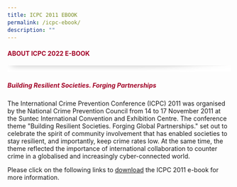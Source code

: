 ```yaml
---
title: ICPC 2011 EBOOK
permalink: /icpc-ebook/
description: ""
---
```

#### <font style="color:#a20427;">ABOUT ICPC 2022 E-BOOK</font>

![](/images/About/header-border.png)

##### <font style="color:#a20427;">Building Resilient Societies. Forging Partnerships</font>

The International Crime Prevention Conference (ICPC) 2011 was organised by the National Crime Prevention Council from 14 to 17 November 2011 at the Suntec International Convention and Exhibition Centre. The conference theme "Building Resilient Societies. Forging Global Partnerships." set out to celebrate the spirit of community involvement that has enabled societies to stay resilient, and importantly, keep crime rates low. At the same time, the theme reflected the importance of international collaboration to counter crime in a globalised and increasingly cyber-connected world.

Please click on the following links to [download](https://appdev.ifdemo.com/ncpcorgsg/downloads/ICPC_ebook.pdf) the ICPC 2011 e-book for more information.